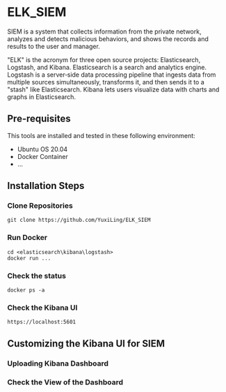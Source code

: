 # ELK_SIEM

SIEM is a system that collects information from the private network, analyzes 
and detects malicious behaviors, and shows the records and results to the user 
and manager.

"ELK" is the acronym for three open source projects: Elasticsearch, Logstash, 
and Kibana. Elasticsearch is a search and analytics engine. Logstash is 
a server‑side data processing pipeline that ingests data from multiple sources 
simultaneously, transforms it, and then sends it to a "stash" like 
Elasticsearch. Kibana lets users visualize data with charts and graphs in 
Elasticsearch.

## Pre-requisites

This tools are installed and tested in these following environment:

- Ubuntu OS 20.04
- Docker Container
- ...

## Installation Steps

### Clone Repositories

```shell script
git clone https://github.com/YuxiLing/ELK_SIEM
```

### Run Docker

```shell script
cd <elasticsearch\kibana\logstash>
docker run ...
```

### Check the status
```shell script
docker ps -a
```

### Check the Kibana UI

```
https://localhost:5601
```
## Customizing the Kibana UI for SIEM

### Uploading Kibana Dashboard


### Check the View of the Dashboard
